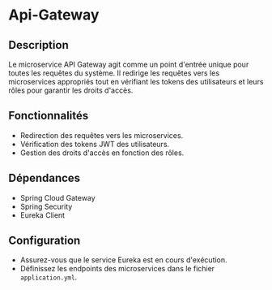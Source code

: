# Api-Gateway

## Description
Le microservice API Gateway agit comme un point d'entrée unique pour toutes les requêtes du système. Il redirige les requêtes vers les microservices appropriés tout en vérifiant les tokens des utilisateurs et leurs rôles pour garantir les droits d'accès.

## Fonctionnalités
- Redirection des requêtes vers les microservices.
- Vérification des tokens JWT des utilisateurs.
- Gestion des droits d'accès en fonction des rôles.

## Dépendances
- Spring Cloud Gateway
- Spring Security
- Eureka Client

## Configuration
- Assurez-vous que le service Eureka est en cours d'exécution.
- Définissez les endpoints des microservices dans le fichier `application.yml`.
